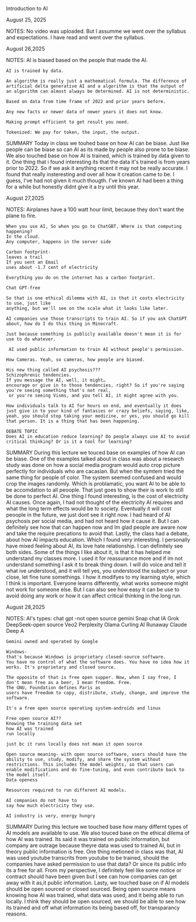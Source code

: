 Introduction to AI

August 25, 2025

NOTES:
    No video was uploaded. But I assumme we went over the syllabus and expectations. I have read and
    went over the syllabus.


August 26,2025

NOTES:
    AI is biased based on the people that made the AI.

    AI is trained by data.

    An algorithm is really just a mathematical formula. The difference of artificial delta generative AI and a algorithm is that the output of an algorithm can almost always be determined. AI is not deterministic.

    Based on data from time frame of 2022 and prior years before.

    Any new facts or newer data of newer years it does not know.

    Making prompt efficient to get result you need.

    Tokenized: We pay for token, the input, the output.

SUMMARY
    Today in class we touhed base on how AI can be biase. Just like people can be biase so can AI as its made by people
    also prone to be biase. We also touched base on how AI is trained, which is trained by data given to it. One thing 
    that i found interesting its that the data it's trained is from years prior to 2022. So if we ask it anything recent it may 
    not be really accurate. I found that really insteresting and over all how it creation came to be. I guess, I've had not given
    it much thougth. I've known AI had been a thing for a while but honestly didnt give it a try until this year. 

August 27,2025

NOTES:
    Airplanes have a 100 watt hour limit, because they don't want the plane to fire.

    When you use AI, So when you go to ChatGBT, Where is that computing happening?
    In the cloud.
    Any computer, happens in the server side

    Carbon footprint- 
    leaves a trail
    If you sent an Email
    uses about -1.7 cent of electricity 

    Everything you do on the internet has a carbon footprint.

    Chat GPT-free

    So that is one ethical dilemma with AI, is that it costs electricity to use, just like 
    anything, but we'll see on the scale what it looks like later.

    AI companies use those transcripts to train AI. So if you ask ChatGPT about, how do I do this thing in Minecraft.

    Just because something is publicly available doesn't mean it is for use to do whatever.

     AI used public information to train AI without people's permission.

    How Cameras. Yeah, so cameras, how people are biased.

    His new thing called AI psychosis???
    Schizophrenic tendencies.
    If you message the AI, well, it might…
    encourage or give in to those tendencies, right? So if you're saying you're seeing something that's not real,
     or you're seeing Visms, and you tell AI, it might agree with you.

    How individuals talk to AI for hours on end, and eventually it does just give in to your kind of fantasies or crazy beliefs, saying, like, yeah, you should stop taking your medicine, or yes, you should go kill that person. It is a thing that has been happening.

    DEBATE TOPIC
    Does AI in education reduce learning? Do people always use AI to avoid critical thinking? Or is it a tool for learning?

SUMMARY
    During this lecture we touced base on examples of how AI can be biase. One of the examples talked about in class was about a research
    study was done on how a social media program would auto crop picture perfectly for individuals who are cacasian. But when the symtem 
    tried the same thing for people of color. The system seemed confused and would crop the images randomly. Which is problamatic, you want AI to be able to be accomdation to all peoople. That just goes to show their is work to still be done to perfect AI. One thing I found interesting, is the cost of electricity AI causes. Once again, I had not thought of the electricity AI requires and what the long term effects would be to society. Eventually it will cost peoople in the future, we just dont see it right now. I had heard of AI psychosis per social media, and had not heard how it cause it. But I can definitely see how that can happen now and Im glad people
    are aware now and take the require precations to avoid that. Lastly, the class had a debate, about how AI impacts education. Which I found very interesting. I personally have mixed feeling about AI, its love hate relationship. I can definitely see both sides. Some of the things I like about it, is that it has helped me understand my classes more. I used it for reassurance more and if im not
    understand something I ask it to break thing down. I will do voice and tell it what ive understood, and it will tell yes, you understood the subject or your close, let fine tune somethings. I how it modifyes to my learning style, which I think is important. Everyone learns differently, what works someone might not work for someone else. But I can also see how easy it can be use to avoid doing any work or how it can affect critical thinking in the long run.

August 28,2025

NOTES:
        AI's types:
    chat gpt -not open source
    gemini
    Snap chat IA
    Grok
    DeepSeek-open source
    Veo2
    Perplexity
    Olama
    Curling AI
    Runaway
    Claude
    Deep A

    Gemini owned and operated by Google

    Windows-
    that's because Windows is proprietary closed-source software.
    You have no control of what the software does. You have no idea how it works. It's proprietary and closed source.

    The opposite of that is free open supper. Now, when I say free, I don't mean free as a beer, I mean freedom. Free.
    The GNU, Foundation defines Paris as
    users have freedom to copy, distribute, study, change, and improve the software.

    It's a free open source operating system-androids and linux

    Free open source AI??
    Knowing the training data set 
    how AI was trained
    run locally

    just bc it runs locally does not mean it open source

    Open source meaning- with open source software, users should have the ability to use, study, modify, and share the system without restrictions. This includes the model weights, so that users can enable modifications and do fine-tuning, and even contribute back to the model itself.
    Data openess

    Resources required to run different AI models.

    AI companies do not have to
    say how much electricity they use. 

    AI industry is very, energy hungry

SUMMARY
    During this lecture we touched base how many differnt types of AI models are available to use. We also touced base on the ethical 
    dilema of how AI was trained. Its said it was trained on public information, but company are outrage because theyre data was used
    to trained AI, but in theory public information is free. One thing metioned in class was that, AI was used youtube transcrits from 
    youtube to be trained, should the companies have asked permission to use that data? Or since its public info its a free for all.
    From my perspective, I definitely feel like some notice or contract should have been given but I see can how companies can get away with it as,it public information. Lasty, we touched base on if AI models should be open sourced or closed sourced. Being open source
    means knowing how AI was trained, what data was used, and it being able to run locally. I think they should be open sourced, we
    should be able to see how its trained and off what information its being based off, for transparancy reasons. 